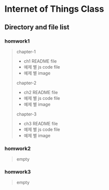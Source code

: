 # Internet of Things Class
## Directory and file list
### homwork1
> chapter-1
> - ch1 README file
> - 예제 별 js code file
> - 예제 별 image
> 
> chapter-2
> - ch2 README file
> - 예제 별 js code file
> - 예제 별 image
> 
> chapter-3
> - ch3 README file
> - 예제 별 js code file
> - 예제 별 image

### homwork2
> empty

### homwork3
> empty
